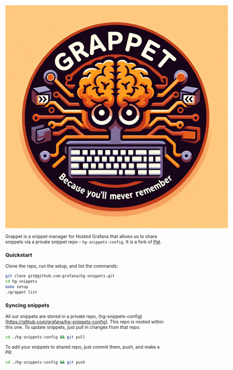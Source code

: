 <img src="doc/grappet.jpg" style="max-height: 700px; max-width: 700px;">

Grappet is a snippet manager for Hosted Grafana that allows us to share snippets via a private snippet repo - `hg-snippets-config`.
It is a fork of [Pet](https://github.com/knqyf263/pet).

### Quickstart
Clone the repo, run the setup, and list the commands:
```bash
git clone git@github.com:grafana/hg-snippets.git
cd hg-snippets
make setup
./grappet list
```

### Syncing snippets
All our snippets are stored in a private repo, (hg-snippets-config)[https://github.com/grafana/hg-snippets-config]. This repo is nested within this one. To update snippets, just pull in changes from that repo:
```bash
cd ./hg-snippets-config && git pull
```

To add your snippets to shared repo, just commit them, push, and make a PR:
```bash
cd ./hg-snippets-config && git push
```
